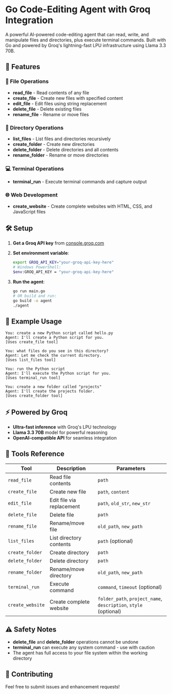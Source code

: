 # Go Code-Editing Agent with Groq Integration

A powerful AI-powered code-editing agent that can read, write, and manipulate files and directories, plus execute terminal commands. Built with Go and powered by Groq's lightning-fast LPU infrastructure using Llama 3.3 70B.

## 🚀 Features

### 📁 File Operations
- **read_file** - Read contents of any file
- **create_file** - Create new files with specified content
- **edit_file** - Edit files using string replacement
- **delete_file** - Delete existing files
- **rename_file** - Rename or move files

### 📂 Directory Operations  
- **list_files** - List files and directories recursively
- **create_folder** - Create new directories
- **delete_folder** - Delete directories and all contents
- **rename_folder** - Rename or move directories

### 💻 Terminal Operations
- **terminal_run** - Execute terminal commands and capture output

### 🌐 Web Development
- **create_website** - Create complete websites with HTML, CSS, and JavaScript files

## 🛠️ Setup

1. **Get a Groq API key** from [console.groq.com](https://console.groq.com)

2. **Set environment variable**:
   ```bash
   export GROQ_API_KEY="your-groq-api-key-here"
   # Windows PowerShell:
   $env:GROQ_API_KEY = "your-groq-api-key-here"
   ```

3. **Run the agent**:
   ```bash
   go run main.go
   # OR build and run:
   go build -o agent
   ./agent
   ```

## 🎯 Example Usage

```
You: create a new Python script called hello.py
Agent: I'll create a Python script for you.
[Uses create_file tool]

You: what files do you see in this directory?
Agent: Let me check the current directory.
[Uses list_files tool]

You: run the Python script
Agent: I'll execute the Python script for you.
[Uses terminal_run tool]

You: create a new folder called "projects"
Agent: I'll create the projects folder.
[Uses create_folder tool]
```

## ⚡ Powered by Groq

- **Ultra-fast inference** with Groq's LPU technology
- **Llama 3.3 70B** model for powerful reasoning
- **OpenAI-compatible API** for seamless integration

## 🔧 Tools Reference

| Tool | Description | Parameters |
|------|-------------|------------|
| `read_file` | Read file contents | `path` |
| `create_file` | Create new file | `path`, `content` |
| `edit_file` | Edit file via replacement | `path`, `old_str`, `new_str` |
| `delete_file` | Delete file | `path` |
| `rename_file` | Rename/move file | `old_path`, `new_path` |
| `list_files` | List directory contents | `path` (optional) |
| `create_folder` | Create directory | `path` |
| `delete_folder` | Delete directory | `path` |
| `rename_folder` | Rename/move directory | `old_path`, `new_path` |
| `terminal_run` | Execute command | `command`, `timeout` (optional) |
| `create_website` | Create complete website | `folder_path`, `project_name`, `description`, `style` (optional) |

## ⚠️ Safety Notes

- **delete_file** and **delete_folder** operations cannot be undone
- **terminal_run** can execute any system command - use with caution
- The agent has full access to your file system within the working directory

## 🤝 Contributing

Feel free to submit issues and enhancement requests!
